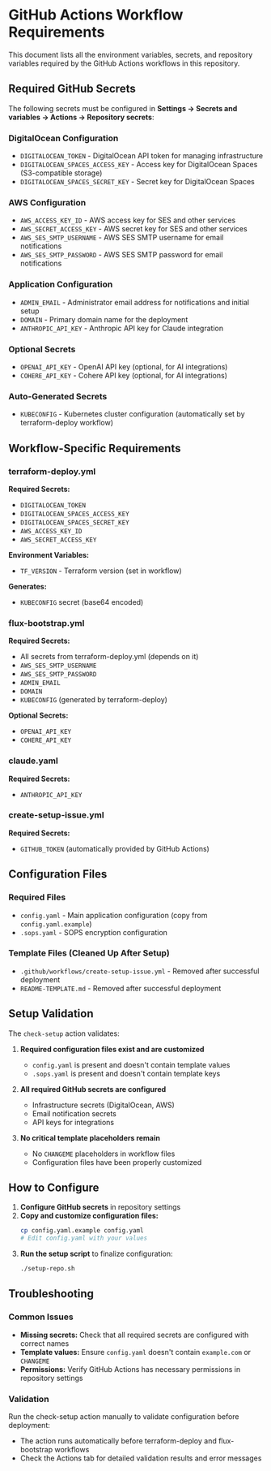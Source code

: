 # GitHub Actions Workflow Requirements

This document lists all the environment variables, secrets, and repository variables required by the GitHub Actions workflows in this repository.

## Required GitHub Secrets

The following secrets must be configured in **Settings → Secrets and variables → Actions → Repository secrets**:

### DigitalOcean Configuration
- `DIGITALOCEAN_TOKEN` - DigitalOcean API token for managing infrastructure
- `DIGITALOCEAN_SPACES_ACCESS_KEY` - Access key for DigitalOcean Spaces (S3-compatible storage)
- `DIGITALOCEAN_SPACES_SECRET_KEY` - Secret key for DigitalOcean Spaces

### AWS Configuration
- `AWS_ACCESS_KEY_ID` - AWS access key for SES and other services
- `AWS_SECRET_ACCESS_KEY` - AWS secret key for SES and other services
- `AWS_SES_SMTP_USERNAME` - AWS SES SMTP username for email notifications
- `AWS_SES_SMTP_PASSWORD` - AWS SES SMTP password for email notifications

### Application Configuration
- `ADMIN_EMAIL` - Administrator email address for notifications and initial setup
- `DOMAIN` - Primary domain name for the deployment
- `ANTHROPIC_API_KEY` - Anthropic API key for Claude integration

### Optional Secrets
- `OPENAI_API_KEY` - OpenAI API key (optional, for AI integrations)
- `COHERE_API_KEY` - Cohere API key (optional, for AI integrations)

### Auto-Generated Secrets
- `KUBECONFIG` - Kubernetes cluster configuration (automatically set by terraform-deploy workflow)

## Workflow-Specific Requirements

### terraform-deploy.yml
**Required Secrets:**
- `DIGITALOCEAN_TOKEN`
- `DIGITALOCEAN_SPACES_ACCESS_KEY`
- `DIGITALOCEAN_SPACES_SECRET_KEY`
- `AWS_ACCESS_KEY_ID`
- `AWS_SECRET_ACCESS_KEY`

**Environment Variables:**
- `TF_VERSION` - Terraform version (set in workflow)

**Generates:**
- `KUBECONFIG` secret (base64 encoded)

### flux-bootstrap.yml
**Required Secrets:**
- All secrets from terraform-deploy.yml (depends on it)
- `AWS_SES_SMTP_USERNAME`
- `AWS_SES_SMTP_PASSWORD`
- `ADMIN_EMAIL`
- `DOMAIN`
- `KUBECONFIG` (generated by terraform-deploy)

**Optional Secrets:**
- `OPENAI_API_KEY`
- `COHERE_API_KEY`

### claude.yaml
**Required Secrets:**
- `ANTHROPIC_API_KEY`

### create-setup-issue.yml
**Required Secrets:**
- `GITHUB_TOKEN` (automatically provided by GitHub Actions)

## Configuration Files

### Required Files
- `config.yaml` - Main application configuration (copy from `config.yaml.example`)
- `.sops.yaml` - SOPS encryption configuration

### Template Files (Cleaned Up After Setup)
- `.github/workflows/create-setup-issue.yml` - Removed after successful deployment
- `README-TEMPLATE.md` - Removed after successful deployment

## Setup Validation

The `check-setup` action validates:

1. **Required configuration files exist and are customized**
   - `config.yaml` is present and doesn't contain template values
   - `.sops.yaml` is present and doesn't contain template keys

2. **All required GitHub secrets are configured**
   - Infrastructure secrets (DigitalOcean, AWS)
   - Email notification secrets
   - API keys for integrations

3. **No critical template placeholders remain**
   - No `CHANGEME` placeholders in workflow files
   - Configuration files have been properly customized

## How to Configure

1. **Configure GitHub secrets** in repository settings
2. **Copy and customize configuration files:**
   ```bash
   cp config.yaml.example config.yaml
   # Edit config.yaml with your values
   ```
3. **Run the setup script** to finalize configuration:
   ```bash
   ./setup-repo.sh
   ```

## Troubleshooting

### Common Issues
- **Missing secrets:** Check that all required secrets are configured with correct names
- **Template values:** Ensure `config.yaml` doesn't contain `example.com` or `CHANGEME`
- **Permissions:** Verify GitHub Actions has necessary permissions in repository settings

### Validation
Run the check-setup action manually to validate configuration before deployment:
- The action runs automatically before terraform-deploy and flux-bootstrap workflows
- Check the Actions tab for detailed validation results and error messages